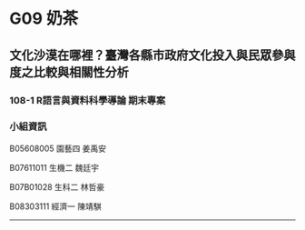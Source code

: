 G09 奶茶
======================

## 文化沙漠在哪裡？臺灣各縣市政府文化投入與民眾參與度之比較與相關性分析

### 108-1 R語言與資料科學導論 期末專案

### 小組資訊

B05608005 園藝四 姜禹安

B07611011 生機二 魏廷宇

B07B01028 生科二 林哲豪

B08303111 經濟一 陳靖騏

----
